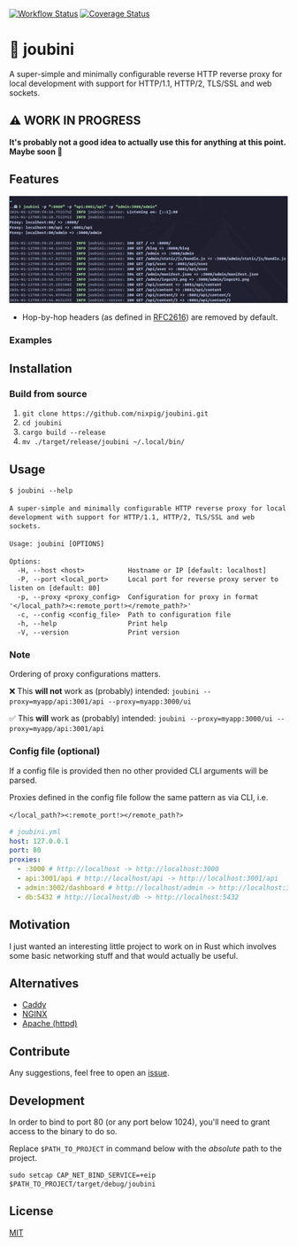 [![Workflow Status](https://github.com/nixpig/joubini/actions/workflows/general.yml/badge.svg?branch=main)](https://github.com/nixpig/joubini/actions/workflows/general.yml?query=branch%3Amain)
[![Coverage Status](https://coveralls.io/repos/github/nixpig/joubini/badge.svg?branch=main)](https://coveralls.io/github/nixpig/joubini?branch=main)

# 🐙 joubini

A super-simple and minimally configurable reverse HTTP reverse proxy for local development with support for HTTP/1.1, HTTP/2, TLS/SSL and web sockets.

## ⚠️ WORK IN PROGRESS

**It's probably not a good idea to actually use this for anything at this point. Maybe soon 🤷**

## Features

![Screenshot of Joubini running as reverse proxy](screenshot.png)

- Hop-by-hop headers (as defined in [RFC2616](https://datatracker.ietf.org/doc/html/rfc2616#section-13.5.1)) are removed by default.

### Examples

## Installation

### Build from source

1. `git clone https://github.com/nixpig/joubini.git`
1. `cd joubini`
1. `cargo build --release`
1. `mv ./target/release/joubini ~/.local/bin/`

## Usage

```shell
$ joubini --help

A super-simple and minimally configurable HTTP reverse proxy for local development with support for HTTP/1.1, HTTP/2, TLS/SSL and web sockets.

Usage: joubini [OPTIONS]

Options:
  -H, --host <host>           Hostname or IP [default: localhost]
  -P, --port <local_port>     Local port for reverse proxy server to listen on [default: 80]
  -p, --proxy <proxy_config>  Configuration for proxy in format '</local_path?><:remote_port!></remote_path?>'
  -c, --config <config_file>  Path to configuration file
  -h, --help                  Print help
  -V, --version               Print version

```

### Note

Ordering of proxy configurations matters.

❌ This **will not** work as (probably) intended:
`joubini --proxy=myapp/api:3001/api --proxy=myapp:3000/ui`

✅ This **will** work as (probably) intended:
`joubini --proxy=myapp:3000/ui --proxy=myapp/api:3001/api`

### Config file (optional)

If a config file is provided then no other provided CLI arguments will be parsed.

Proxies defined in the config file follow the same pattern as via CLI, i.e.

`</local_path?><:remote_port!></remote_path?>`

```yaml
# joubini.yml
host: 127.0.0.1
port: 80
proxies:
  - :3000 # http://localhost -> http://localhost:3000
  - api:3001/api # http://localhost/api -> http://localhost:3001/api
  - admin:3002/dashboard # http://localhost/admin -> http://localhost:3002/dashboard
  - db:5432 # http://localhost/db -> http://localhost:5432
```

## Motivation

I just wanted an interesting little project to work on in Rust which involves some basic networking stuff and that would actually be useful.

## Alternatives

- [Caddy](https://caddyserver.com/)
- [NGINX](https://www.nginx.com/)
- [Apache (httpd)](https://httpd.apache.org/)

## Contribute

Any suggestions, feel free to open an [issue](https://github.com/nixpig/joubini/issues).

## Development

In order to bind to port 80 (or any port below 1024), you'll need to grant access to the binary to do so.

Replace `$PATH_TO_PROJECT` in command below with the _absolute_ path to the project.

```shell
sudo setcap CAP_NET_BIND_SERVICE=+eip $PATH_TO_PROJECT/target/debug/joubini

```

## License

[MIT](https://github.com/nixpig/joubini?tab=MIT-1-ov-file#readme)
